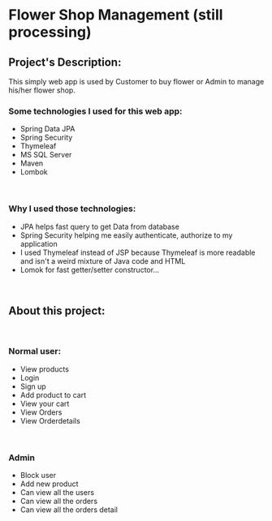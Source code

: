<h1>Flower Shop Management (still processing)</h1>
<h2>Project's Description:</h2>
<p>This simply web app is used by Customer to buy flower or Admin to manage his/her flower shop.</p>
<h3>Some technologies I used for this web app:</h3>
<ul>
  <li>Spring Data JPA</li>
  <li>Spring Security</li>
  <li>Thymeleaf</li>
  <li>MS SQL Server</li>
  <li>Maven</li>
  <li>Lombok</li>
</ul>
<br>
<h3>Why I used those technologies: </h3>
<ul>
  <li>JPA helps fast query to get Data from database</li>
  <li>Spring Security helping me easily authenticate, authorize to my application</li>
  <li>I used Thymeleaf instead of JSP because Thymeleaf is more readable and isn't a weird mixture of Java code and HTML</li>
  <li>Lomok for fast getter/setter constructor...</li>
</ul>
<br/>
<h2>About this project:</h2>
<br/>
<h3>Normal user:</h3>
<ul>
  <li>View products</li>
  <li>Login</li>
  <li>Sign up</li>
  <li>Add product to cart</li>
  <li>View your cart</li>
  <li>View Orders</li>
  <li>View Orderdetails</li>
</ul>
<br/>
<h3>Admin</h3>
<ul>
  <li>Block user</li>
  <li>Add new product</li>
  <li>Can view all the users</li>
  <li>Can view all the orders</li>
  <li>Can view all the orders detail</li>
</ul>

